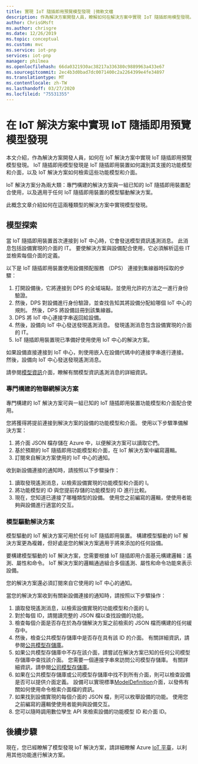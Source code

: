 ```yaml
---
title: 實現 IoT 隨插即用預覽模型發現 |微軟文檔
description: 作為解決方案開發人員，瞭解如何在解決方案中實現 IoT 隨插即用模型發現。
author: ChrisGMsft
ms.author: chrisgre
ms.date: 12/26/2019
ms.topic: conceptual
ms.custom: mvc
ms.service: iot-pnp
services: iot-pnp
manager: philmea
ms.openlocfilehash: 66da0321930ac38217a336380c9889963a433e67
ms.sourcegitcommit: 2ec4b3d0bad7dc0071400c2a2264399e4fe34897
ms.translationtype: MT
ms.contentlocale: zh-TW
ms.lasthandoff: 03/27/2020
ms.locfileid: "75531355"
---
```

# <a name="implement-iot-plug-and-play-preview-model-discovery-in-an-iot-solution"></a>在 IoT 解決方案中實現 IoT 隨插即用預覽模型發現

本文介紹，作為解決方案開發人員，如何在 IoT 解決方案中實現 IoT 隨插即用預覽模型發現。  IoT 隨插即用模型發現是 IoT 隨插即用裝置如何識別其支援的功能模型和介面，以及 IoT 解決方案如何檢索這些功能模型和介面。

IoT 解決方案分為兩大類：專門構建的解決方案與一組已知的 IoT 隨插即用裝置配合使用，以及適用于任何 IoT 隨插即用裝置的模型驅動解決方案。

此概念文章介紹如何在這兩種類型的解決方案中實現模型發現。

## <a name="model-discovery"></a>模型探索

當 IoT 隨插即用裝置首次連接到 IoT 中心時，它會發送模型資訊遙測消息。 此消息包括設備實現的介面的 IT。 要使解決方案與設備配合使用，它必須解析這些 IT 並檢索每個介面的定義。

以下是 IoT 隨插即用裝置使用設備預配服務 （DPS） 連接到集線器時採取的步驟：

1. 打開設備後，它將連接到 DPS 的全域端點，並使用允許的方法之一進行身份驗證。
1. 然後，DPS 對設備進行身份驗證，並查找告知其將設備分配給哪個 IoT 中心的規則。 然後，DPS 將設備註冊到該集線器。
1. DPS 將 IoT 中心連接字串返回給設備。
1. 然後，設備向 IoT 中心發送發現遙測消息。 發現遙測消息包含設備實現的介面的 IT。
1. IoT 隨插即用裝置現已準備好使用使用 IoT 中心的解決方案。

如果設備直接連接到 IoT 中心，則使用嵌入在設備代碼中的連接字串進行連接。 然後，設備向 IoT 中心發送發現遙測消息。

請參閱[模型資訊](concepts-common-interfaces.md)介面，瞭解有關模型資訊遙測消息的詳細資訊。

### <a name="purpose-built-iot-solutions"></a>專門構建的物聯網解決方案

專門構建的 IoT 解決方案可與一組已知的 IoT 隨插即用裝置功能模型和介面配合使用。

您將獲得將提前連接到解決方案的設備的功能模型和介面。 使用以下步驟準備解決方案：

1. 將介面 JSON 檔存儲在 Azure 中，以便解決方案可以讀取它們。
1. 基於預期的 IoT 隨插即用功能模型和介面，在 IoT 解決方案中編寫邏輯。
1. 訂閱來自解決方案使用的 IoT 中心的通知。

收到新設備連接的通知時，請按照以下步驟操作：

1. 讀取發現遙測消息，以檢索設備實現的功能模型和介面的 I。
1. 將功能模型的 ID 與您提前存儲的功能模型的 ID 進行比較。
1. 現在，您知道已連接了哪種類型的設備。 使用您之前編寫的邏輯，使使用者能夠與設備進行適當的交互。

### <a name="model-driven-solutions"></a>模型驅動解決方案

模型驅動的 IoT 解決方案可用於任何 IoT 隨插即用裝置。 構建模型驅動的 IoT 解決方案更為複雜，但好處是您的解決方案適用于將來添加的任何設備。

要構建模型驅動的 IoT 解決方案，您需要根據 IoT 隨插即用介面基元構建邏輯：遙測、屬性和命令。 IoT 解決方案的邏輯通過組合多個遙測、屬性和命令功能來表示設備。

您的解決方案還必須訂閱來自它使用的 IoT 中心的通知。

當您的解決方案收到有關新設備連接的通知時，請按照以下步驟操作：

1. 讀取發現遙測消息，以檢索設備實現的功能模型和介面的 I。
1. 對於每個 ID，請閱讀完整的 JSON 檔以查找設備的功能。
1. 檢查每個介面是否存在於為存儲解決方案之前檢索的 JSON 檔而構建的任何緩存中。
1. 然後，檢查公共模型存儲庫中是否存在具有該 ID 的介面。 有關詳細資訊，請參閱[公共模型存儲庫](howto-manage-models.md)。
1. 如果公共模型存儲庫中不存在該介面，請嘗試在解決方案已知的任何公司模型存儲庫中查找該介面。 您需要一個連接字串來訪問公司模型存儲庫。 有關詳細資訊，請參閱[公司模型存儲庫](howto-manage-models.md)。
1. 如果在公共模型存儲庫或公司模型存儲庫中找不到所有介面，則可以檢查設備是否可以提供介面定義。 設備可以實現標準[ModelDefinition](concepts-common-interfaces.md)介面，以發佈有關如何使用命令檢索介面檔的資訊。
1. 如果找到設備實現的每個介面的 JSON 檔，則可以枚舉設備的功能。 使用您之前編寫的邏輯使使用者能夠與設備交互。
1. 您可以隨時調用數位孿生 API 來檢索設備的功能模型 ID 和介面 ID。

## <a name="next-steps"></a>後續步驟

現在，您已經瞭解了模型發現 IoT 解決方案，請詳細瞭解 Azure [IoT 平臺](overview-iot-plug-and-play.md)，以利用其他功能進行解決方案。
